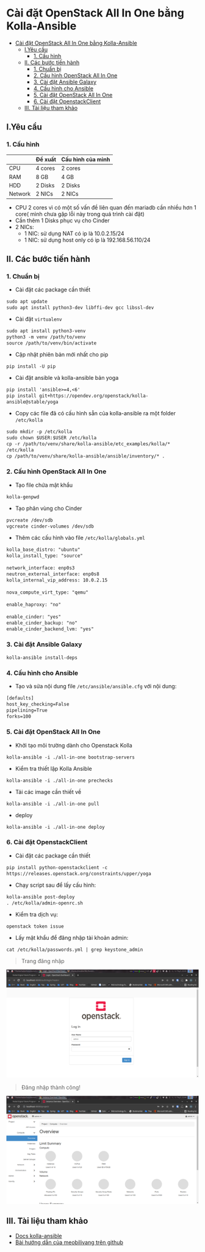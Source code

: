 # Cài đặt OpenStack All In One bằng Kolla-Ansible
- [Cài đặt OpenStack All In One bằng Kolla-Ansible](#cài-đặt-openstack-all-in-one-bằng-kolla-ansible)
  - [I.Yêu cầu](#iyêu-cầu)
    - [1. Cấu hình](#1-cấu-hình)
  - [II. Các bước tiến hành](#ii-các-bước-tiến-hành)
    - [1. Chuẩn bị](#1-chuẩn-bị)
    - [2. Cấu hình OpenStack All In One](#2-cấu-hình-openstack-all-in-one)
    - [3. Cài đặt Ansible Galaxy](#3-cài-đặt-ansible-galaxy)
    - [4. Cấu hình cho Ansible](#4-cấu-hình-cho-ansible)
    - [5. Cài đặt OpenStack All In One](#5-cài-đặt-openstack-all-in-one)
    - [6. Cài đặt OpenstackClient](#6-cài-đặt-openstackclient)
  - [III. Tài liệu tham khảo](#iii-tài-liệu-tham-khảo)
## I.Yêu cầu

### 1. Cấu hình

|         | Đề xuất | Cấu hình của mình |
| ------- | ------- | ---------------- |
| CPU     | 4 cores | 2 cores          |
| RAM     | 8 GB    | 4 GB             |
| HDD     | 2 Disks | 2 Disks          |
| Network | 2 NICs  | 2 NICs           |

- CPU 2 cores vì có một số vấn đề liên quan đến mariadb cần nhiều hơn 1 core( mình chưa gặp lỗi này trong quá trình cài đặt)
- Cần thêm 1 Disks phục vụ cho Cinder
- 2 NICs:
  - 1 NIC: sử dụng NAT có ip là 10.0.2.15/24
  - 1 NIC: sử dụng host only có ip là 192.168.56.110/24

## II. Các bước tiến hành

### 1. Chuẩn bị

- Cài đặt các package cần thiết

```console
sudo apt update
sudo apt install python3-dev libffi-dev gcc libssl-dev
```

- Cài đặt `virtualenv`

```console
sudo apt install python3-venv
python3 -m venv /path/to/venv
source /path/to/venv/bin/activate
```

- Cập nhật phiên bản mới nhất cho pip
```console
pip install -U pip
```

- Cài đặt ansible và kolla-ansible bản yoga

```console
pip install 'ansible>=4,<6'
pip install git+https://opendev.org/openstack/kolla-ansible@stable/yoga
```

- Copy các file đã có cấu hình sẵn của kolla-ansible ra một folder `/etc/kolla`

```console
sudo mkdir -p /etc/kolla
sudo chown $USER:$USER /etc/kolla
cp -r /path/to/venv/share/kolla-ansible/etc_examples/kolla/* /etc/kolla
cp /path/to/venv/share/kolla-ansible/ansible/inventory/* .
```

### 2. Cấu hình OpenStack All In One

- Tạo file chứa mật khẩu

```console
kolla-genpwd
```

- Tạo phân vùng cho Cinder

```console
pvcreate /dev/sdb
vgcreate cinder-volumes /dev/sdb
```

- Thêm các cấu hình vào file `/etc/kolla/globals.yml`

```console
kolla_base_distro: "ubuntu"
kolla_install_type: "source"

network_interface: enp0s3
neutron_external_interface: enp0s8
kolla_internal_vip_address: 10.0.2.15

nova_compute_virt_type: "qemu"

enable_haproxy: "no"

enable_cinder: "yes"
enable_cinder_backup: "no"
enable_cinder_backend_lvm: "yes"

```

### 3. Cài đặt Ansible Galaxy
```console
kolla-ansible install-deps
```

### 4. Cấu hình cho Ansible
- Tạo và sửa nội dung file `/etc/ansible/ansible.cfg` với nội dung:

```console
[defaults]
host_key_checking=False
pipelining=True
forks=100
```


### 5. Cài đặt OpenStack All In One

- Khởi tạo môi trường dành cho Openstack Kolla

```console
kolla-ansible -i ./all-in-one bootstrap-servers
```

- Kiểm tra thiết lập Kolla Ansible

```console
kolla-ansible -i ./all-in-one prechecks
```

- Tải các image cần thiết về

```console
kolla-ansible -i ./all-in-one pull
```

- deploy

```console
kolla-ansible -i ./all-in-one deploy
```

### 6. Cài đặt OpenstackClient

- Cài đặt các package cần thiết

```console
pip install python-openstackclient -c https://releases.openstack.org/constraints/upper/yoga
```

- Chạy script sau để lấy cấu hình:

```console
kolla-ansible post-deploy
. /etc/kolla/admin-openrc.sh
```

- Kiểm tra dịch vụ:

```console
openstack token issue
```


- Lấy mật khẩu để đăng nhập tài khoản admin:

```console
cat /etc/kolla/passwords.yml | grep keystone_admin
```

> Trang đăng nhập

![login](./imgs/login.png)


> Đăng nhập thành công!

![daskboard](./imgs/overview.png)

## III. Tài liệu tham khảo

- [Docs kolla-ansible](https://docs.openstack.org/kolla-ansible/yoga/user/quickstart.html)
- [Bài hướng dẫn của meobilivang trên github](https://github.com/meobilivang/Phase-1-Training-VTDT-VTNET/blob/master/Week%203/Openstack/README.md)